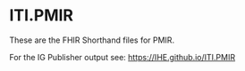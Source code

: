# ITI.PMIR

These are the FHIR Shorthand files for PMIR.

For the IG Publisher output see: https://IHE.github.io/ITI.PMIR
